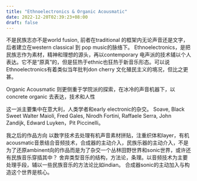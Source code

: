 ```yaml
---
title: "Ethnoelectronics & Organic Acousmatic"
date: 2022-12-20T02:39:23+08:00
draft: false
---
```


不是民族志亦不是world fusion, 前者在traditional 的框架内无论声音还是文字，后者建立在western classical 到 pop music的脉络下。
Ethnoelectronics，是把民族志作为素材，精神和理想的源头，再以contemporary 电声派的技术辅以个人表达。它不是“原真”的，但是狂热于ethnic也狂热于新音乐形态。可以说Ethnoelectronics有着类似当年批判don cherry 文化殖民主义的境况，但比之更甚。

Organic Acousmatic 则更侧重于学院派的探索，在冰冷的声音机器下，以concrete organic 去表达，技术和人性

这一派主要集中在意大利，人类学者和early electronic的杂交。
Soave, Black Sweet 
Walter Maioli, Fred Gales, Nirodh Fortini, Raffaele Serra, John Zandijk, Edward Luyken，Pit Piccinelli。

我之后的作品方向
以数字技术去处理有机声音素材拼贴，注重织体和layer，有机acousmatic音景结合音频技术，合成器的主动介入，民族乐器的主动介入，不是为了还原ambinent向的作品而是为了杂交一个丛林田野世界和sonic世界，或许还有民族音乐穿插其中？
舍弃类型音乐的结构，方法论，条理。以音频技术为主要处理手段，辅以一些民族音乐的方法论比如indian。
合成器sonic的主动加入与构造这个世界是核心。
